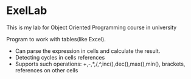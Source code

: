 # ExelLab
This is my lab for Object Oriented Programming course in university

Program to work with tables(like Excel).

- Can parse the expression in cells and calculate the result.
- Detecting cycles in cells references 
- Supports such operations: +,-,*,/,^,inc(),dec(),max(),min(), brackets, references on other cells
